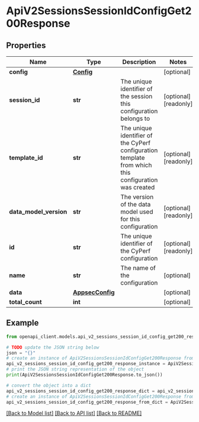 # ApiV2SessionsSessionIdConfigGet200Response


## Properties

Name | Type | Description | Notes
------------ | ------------- | ------------- | -------------
**config** | [**Config**](Config.md) |  | [optional] 
**session_id** | **str** | The unique identifier of the session this configuration belongs to | [optional] [readonly] 
**template_id** | **str** | The unique identifier of the CyPerf configuration template from which this configuration was created | [optional] [readonly] 
**data_model_version** | **str** | The version of the data model used for this configuration | [optional] [readonly] 
**id** | **str** | The unique identifier of the CyPerf configuration | [optional] [readonly] 
**name** | **str** | The name of the configuration | [optional] 
**data** | [**AppsecConfig**](AppsecConfig.md) |  | [optional] 
**total_count** | **int** |  | [optional] 

## Example

```python
from openapi_client.models.api_v2_sessions_session_id_config_get200_response import ApiV2SessionsSessionIdConfigGet200Response

# TODO update the JSON string below
json = "{}"
# create an instance of ApiV2SessionsSessionIdConfigGet200Response from a JSON string
api_v2_sessions_session_id_config_get200_response_instance = ApiV2SessionsSessionIdConfigGet200Response.from_json(json)
# print the JSON string representation of the object
print(ApiV2SessionsSessionIdConfigGet200Response.to_json())

# convert the object into a dict
api_v2_sessions_session_id_config_get200_response_dict = api_v2_sessions_session_id_config_get200_response_instance.to_dict()
# create an instance of ApiV2SessionsSessionIdConfigGet200Response from a dict
api_v2_sessions_session_id_config_get200_response_from_dict = ApiV2SessionsSessionIdConfigGet200Response.from_dict(api_v2_sessions_session_id_config_get200_response_dict)
```
[[Back to Model list]](../README.md#documentation-for-models) [[Back to API list]](../README.md#documentation-for-api-endpoints) [[Back to README]](../README.md)


